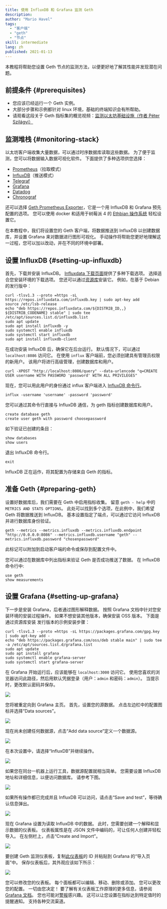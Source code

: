 ```yaml
---
title: 使用 InfluxDB 和 Grafana 监测 Geth
description:
author: "Mario Havel"
tags:
  - "客户端"
  - "geth"
  - "节点"
skill: intermediate
lang: zh
published: 2021-01-13
---
```


本教程将帮助您设置 Geth 节点的监测方法，以便更好地了解其性能并发现潜在问题。

## 前提条件 {#prerequisites}

- 您应该已经运行一个 Geth 实例。
- 大部分步骤和示例都针对 linux 环境，基础的终端知识会有所帮助。
- 请观看这段关于 Geth 指标集的概览视频：[监测以太坊基础设施（作者 Péter Szilágyi）](https://www.youtube.com/watch?v=cOBab8IJMYI)

## 监测堆栈 {#monitoring-stack}

以太坊客户端收集大量数据，可以通过时序数据库读取这些数据。 为了便于监测，您可以将数据输入数据可视化软件。 下面提供了多种选项供您选择：

- [Prometheus](https://prometheus.io/)（拉取模式）
- [InfluxDB](https://www.influxdata.com/get-influxdb/)（推送模式）
- [Telegraf](https://www.influxdata.com/get-influxdb/)
- [Grafana](https://www.grafana.com/)
- [Datadog](https://www.datadoghq.com/)
- [Chronograf](https://www.influxdata.com/time-series-platform/chronograf/)

还可以选择 [Geth Prometheus Exporter](https://github.com/hunterlong/gethexporter)，它是一个用 InfluxDB 和 Grafana 预先配置的选项。 您可以使用 docker 和适用于树莓派 4 的 [Ethbian 操作系统](https://ethbian.org/index.html) 轻松设置它。

在本教程中，我们将设置您的 Geth 客户端，将数据推送到 InfluxDB 以创建数据库，并设置 Grafana 来对数据进行图形可视化。 手动操作将帮助您更好地理解这一过程，您可以加以改动，并在不同的环境中部署。

## 设置 InfluxDB {#setting-up-influxdb}

首先，下载并安装 InfluxDB。 [Influxdata 下载页面](https://portal.influxdata.com/downloads/)提供了多种下载选项。 选择适合您安装环境的下载选项。 您还可以通过[资源库](https://repos.influxdata.com/)安装它。 例如，在基于 Debian 的发行版中：

```
curl -tlsv1.3 --proto =https -sL https://repos.influxdata.com/influxdb.key | sudo apt-key add
source /etc/lsb-release
echo "deb https://repos.influxdata.com/${DISTRIB_ID,,} ${DISTRIB_CODENAME} stable" | sudo tee /etc/apt/sources.list.d/influxdb.list
sudo apt update
sudo apt install influxdb -y
sudo systemctl enable influxdb
sudo systemctl start influxdb
sudo apt install influxdb-client
```

在成功安装 InfluxDB 后，确保它在后台运行。 默认情况下，可以通过 `localhost:8086` 访问它。 在使用 `influx` 客户端前，您必须创建具有管理员权限的新用户。 该用户将进行高级管理，创建数据库和用户。

```
curl -XPOST "http://localhost:8086/query" --data-urlencode "q=CREATE USER username WITH PASSWORD 'password' WITH ALL PRIVILEGES"
```

现在，您可以用此用户的身份通过 influx 客户端进入 [InfluxDB 命令行](https://docs.influxdata.com/influxdb/v1.8/tools/shell/)。

```
influx -username 'username' -password 'password'
```

您可以通过其命令行直接与 InfluxDB 通信，为 geth 指标创建数据库和用户。

```
create database geth
create user geth with password choosepassword
```

如下验证已创建的条目：

```
show databases
show users
```

退出 InfluxDB 命令行。

```
exit
```

InfluxDB 正在运作，将其配置为存储来自 Geth 的指标。

## 准备 Geth {#preparing-geth}

设置好数据库后，我们需要在 Geth 中启用指标收集。 留意 `geth - help` 中的 `METRICS AND STATS OPTIONS`。 此处可以找到多个选项，在此例中，我们希望 Geth 将数据推送到 InfluxDB。 基本设置指定了端点，可以通过它访问 InfluxDB 并进行数据库身份验证。

```
geth --metrics --metrics.influxdb --metrics.influxdb.endpoint "http://0.0.0.0:8086" --metrics.influxdb.username "geth" --metrics.influxdb.password "chosenpassword"
```

此标记可以附加到启动客户端的命令或保存到配置文件中。

您可以通过在数据库中列出指标来验证 Geth 是否成功推送了数据。 在 InfluxDB 命令行中:

```
use geth
show measurements
```

## 设置 Grafana {#setting-up-grafana}

下一步是安装 Grafana，后者通过图形解释数据。 按照 Grafana 文档中针对您安装环境的安装过程操作。 如果不想安装其他版本，确保安装 OSS 版本。 下面是通过资源库安装 发行版本的示例安装步骤：

```
curl -tlsv1.3 --proto =https -sL https://packages.grafana.com/gpg.key | sudo apt-key add -
echo "deb https://packages.grafana.com/oss/deb stable main" | sudo tee -a /etc/apt/sources.list.d/grafana.list
sudo apt update
sudo apt install grafana
sudo systemctl enable grafana-server
sudo systemctl start grafana-server
```

在 Grafana 开始运行后，应该能够在 `localhost:3000` 访问它。 使用您喜欢的浏览器访问此路径，然后用默认凭据登录（用户：`admin` 和密码：`admin`）。 当提示时，更改默认密码并保存。

![](./grafana1.png)

您将被重定向到 Grafana 主页。 首先，设置您的源数据。 点击左边栏中的配置图标并选择“Data sources”。

![](./grafana2.png)

现在尚未创建任何数据源，点击“Add data source”定义一个数据源。

![](./grafana3.png)

在本次设置中，请选择“InfluxDB”并继续操作。

![](./grafana4.png)

如果您在同台一机器上运行工具，数据源配置就相当简单。 您需要设置 InfluxDB 地址和详细信息，以便访问数据库。 请参考下图。

![](./grafana5.png)

如果所有操作都已完成并且 InfluxDB 可以访问，请点击“Save and test”，等待确认信息弹出。

![](./grafana6.png)

现在 Grafana 设置为读取 InfluxDB 中的数据。 此时，您需要创建一个解释和显示数据的仪表板。 仪表板属性是在 JSON 文件中编码的，可让任何人创建并轻松导入。 在左侧栏上，点击“Create and Import”。

![](./grafana7.png)

要创建 Geth 监测仪表板，复制[此仪表板](https://grafana.com/grafana/dashboards/13877/)的 ID 并粘贴到 Grafana 的“导入页面”中。 保存仪表板后，其外观应该如下所示：

![](./grafana8.png)

您可以修改您的仪表板。 每个面板都可以编辑、移动、删除或添加。 您可以更改您的配置。 一切由您决定！ 要了解有关仪表板工作原理的更多信息，请参阅 [Grafana 文档](https://grafana.com/docs/grafana/latest/dashboards/)。 您也可能对[警报](https://grafana.com/docs/grafana/latest/alerting/)感兴趣。 这可以让您设置在指标达到特定值时的提醒通知。 支持各种交流渠道。
